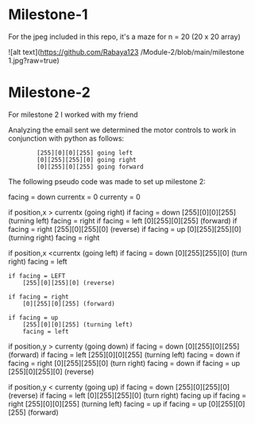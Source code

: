 # Milestone-1

For the jpeg included in this repo, it's a maze for n = 20  (20 x 20 array)

![alt text](https://github.com/Rabaya123 /Module-2/blob/main/milestone 1.jpg?raw=true)

# Milestone-2

For milestone 2 I worked with my friend

Analyzing the email sent we determined the motor controls to work in conjunction with python as follows:

            [255][0][0][255] going left
            [0][255][255][0] going right
            [0][255][0][255] going forward
            
The following pseudo code was made to set up milestone 2:

facing = down
currentx = 0
currenty = 0

if position,x > currentx  (going right)
    if facing = down 
            [255][0][0][255] (turning left)
            facing = right
    if facing = left 
            [0][255][0][255] (forward)
    if facing = right
            [255][0][255][0] (reverse)
    if facing = up
            [0][255][255][0] (turning right)
            facing = right

if position,x <currentx  (going left)
    if facing = down 
        [0][255][255][0] (turn right)
        facing = left 

    if facing = LEFT
        [255][0][255][0] (reverse)

    if facing = right 
        [0][255][0][255] (forward)

    if facing = up 
        [255][0][0][255] (turning left)
        facing = left 

if position,y > currenty  (going down)
    if facing = down 
            [0][255][0][255] (forward)
    if facing = left 
            [255][0][0][255] (turning left)
            facing = down
    if facing = right
            [0][255][255][0] (turn right)
            facing = down
    if facing = up
            [255][0][255][0] (reverse)
            
if position,y < currenty  (going up)
    if facing = down 
            [255][0][255][0] (reverse)
    if facing = left 
            [0][255][255][0] (turn right)
            facing up
    if facing = right
            [255][0][0][255] (turning left)
            facing = up
    if facing = up
            [0][255][0][255] (forward)
